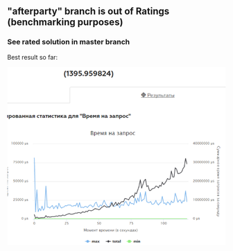 ## "afterparty" branch is out of Ratings (benchmarking purposes)
### See rated solution in master branch 

Best result so far:

![result](BESTRESULT.png "Result")
